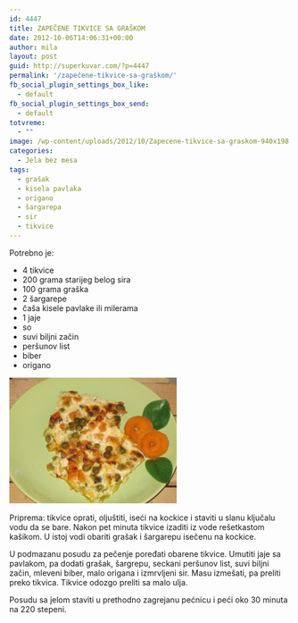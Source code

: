 ```yaml
---
id: 4447
title: ZAPEČENE TIKVICE SA GRAŠKOM
date: 2012-10-06T14:06:31+00:00
author: mila
layout: post
guid: http://superkuvar.com/?p=4447
permalink: '/zapečene-tikvice-sa-graškom/'
fb_social_plugin_settings_box_like:
  - default
fb_social_plugin_settings_box_send:
  - default
totvreme:
  - ""
image: /wp-content/uploads/2012/10/Zapecene-tikvice-sa-graskom-940x198.jpg
categories:
  - Jela bez mesa
tags:
  - grašak
  - kisela pavlaka
  - origano
  - šargarepa
  - sir
  - tikvice
---
```

Potrebno je:

  * 4 tikvice
  * 200 grama starijeg belog sira
  * 100 grama graška
  * 2 šargarepe
  * čaša kisele pavlake ili milerama
  * 1 jaje
  * so
  * suvi biljni začin
  * peršunov list
  * biber
  * origano

<img class="alignnone size-medium wp-image-4448" title="Zapecene tikvice sa graskom" src="/wp-content/uploads/2012/10/Zapecene-tikvice-sa-graskom-300x225.jpg" alt="" width="300" height="225" /> 

Priprema: tikvice oprati, oljuštiti, iseći na kockice i staviti u slanu ključalu vodu da se bare. Nakon pet minuta tikvice izaditi iz vode rešetkastom kašikom. U istoj vodi obariti grašak i šargarepu isečenu na kockice.

U podmazanu posudu za pečenje poređati obarene tikvice. Umutiti jaje sa pavlakom, pa dodati grašak, šargrepu, seckani peršunov list, suvi biljni začin, mleveni biber, malo origana i izmrvljeni sir. Masu izmešati, pa preliti preko tikvica. Tikvice odozgo preliti sa malo ulja.

Posudu sa jelom staviti u prethodno zagrejanu pećnicu i peći oko 30 minuta na 220 stepeni.